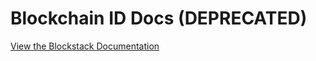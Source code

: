 # Blockchain ID Docs (DEPRECATED)

[View the Blockstack Documentation](https://blockstack.org/docs)
